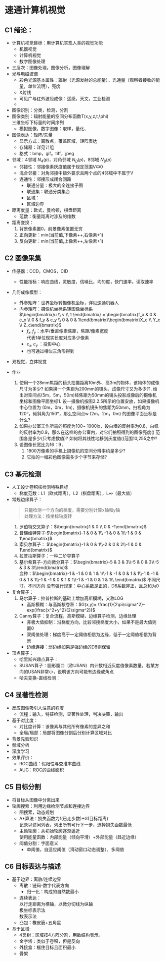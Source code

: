 # 速通计算机视觉
## C1 绪论：
* 计算机视觉目标：用计算机实现人类的视觉功能
    * 机器视觉
    * 计算机视觉
    * 数字图像处理
* 三层次：图像处理，图像分析，图像理解
* 光与电磁波谱
    * 彩色光源基本属性：辐射（光源发射的总能量），光通量（观察者接收的能量，单位流明），亮度
    * X射线
    * 可见广与红外波段成像：遥感，天文，工业检测
    * 
* 图像识别：分类，检测，分割
* 图像类别：辐射能量的空间分布函数T(x,y,z,t,\phi)  
    三维坐标下标量的时间序列
    * 模拟图像，数字图像：取样，量化、
* 图像表达：矩阵/矢量
    * 显示方式：离散点，覆盖区域，矩阵表达
    * 存储器：详见计组
    * 格式：bmp，gif。tiff，jpeg
* 邻域：4邻域 $N_4(p)$，对角邻域 $N_D(p)$，8邻域 $N_8(p)$
    * 邻接性：邻接像素灰度值属于规定范围V中0
    * 混合邻接：对角邻接中额外要求且两个点的4邻域中不属于V
    * 连通性：邻接形成闭合回路
        * 联通分量：极大的全连接子图
        * 联通集：联通分类集合
        * 区域：
        * 区域边界
* 距离度量：欧式，曼哈顿，棋盘距离
    * 范数：衡量距离时涉及的维数
* 距离变换：
    1. 背景像素置0，前景像素值置无穷
    1. 正向更新：min(当前值,下像素++,右像素+1)
    1. 反向更新：min(当前值,上像素++,左像素+1)

## C2 图像采集
* 传感器：CCD，CMOS，CID
    * 性能指标：响应曲线，灵敏度，信噪比，均匀度，快门速率，读取速率
* 几何成像模型：
    * 外参矩阵：世界坐标转摄像机坐标，详见速通机器人
    * 内参矩阵：摄像机坐标系转图像坐标系  
        $\begin{bmatrix}u \\ v \\ 1 \end{bmatrix} = \begin{bmatrix}f_x & 0 & c_x \\ 0 & f_y & c_y \\ 0 & 0 & 1\end{bmatrix}\begin{bmatrix}X_c \\ Y_c \\ Z_c\end{bmatrix}$
        * $f_x,f_y$：水平/垂直像素焦距，焦距/像素宽度  
        代表1单位现实长度对应多少像素
        * $c_x,c_y$   ：投影中心
        * 也可通过相似三角形得到

* 双视觉，立体视觉
* 作业
    1. 使用一个28mm焦距的镜头拍摄距离10m外、高3m的物体，该物体的成像尺寸为多少? 如果换一个焦距为200mm的镜头，成像尺寸又为多少?1. 给出对空间点(5m，5m，50m)经焦距为50mm的镜头投影成像后的摄像机坐标和图像平面坐标1. 设一摄像机按图2.2.5所示的位置安放，如果摄像机中心位置为 (0m，0m，1m)，摄像机镜头的焦距为50mm，扫视角为120°，倾斜角为150°，那么空间点w (2m，2m，0m) 的图像平面坐标是什么?
    1. 如果办公室工作所需的照度为100~ 1000lx，设白墙的反射率为0.8，白纸的反射率为0.9，那么在这样的办公室内，对它们拍照得到的图像亮度() 范围各是多少(只考虑数值)? 如何将其线性地移到灰度值()范围10,255之中?
    1. 设图像长宽比为16：9，
        1. 1800万像素的手机上摄像机的空间分辨率约是多少? 
        1. 它拍的一幅彩色图像需多少个字节来存储?

## C3 基元检测
* 人工设计卷积核检测特殊目标
    * 梯度范数：L1（欧式距离），L2（棋盘距离），L∞（最大值）
* 常规边缘算子：
    > 只能检测一个方向的梯度，需要分别计算x轴和y轴  
    > 处理方法：按坐标轴旋转
    1. 罗伯特交叉算子：$\begin{bmatrix}1 & 0 \\ 0 & -1\end{bmatrix}$  
    1. 普瑞维特算子:$\begin{bmatrix}-1 & 0 & 1\\ -1 & 0 & 1\\-1 & 0 & 1\end{bmatrix}$
    1. 索贝尔算子： $\begin{bmatrix}-1 & 0 & 1\\-2 & 0 & 2\\-1 & 0 & 1\end{bmatrix}$  
    1. 拉普拉斯算子：一种二阶导算子  
    1. 基尔希算子-方向微分算子：$\begin{bmatrix}-5 & 3 & 3\\-5 & 0 & 3\\-5 & 3 & 3\\\end{bmatrix}$    
    变种：$\begin{bmatrix}-1 & -1 & 0 & 1 & 1\\-1 & -1 & 0 & 1 & 1\\-1 & -1 & 0 & 1 & 1\\-1 & -1 & 0 & 1 & 1\\-1 & -1 & 0 & 1 & 1\\ \end{bmatrix}$
    不同尺寸，不同方向
        没有强行规定：中心系数是正的，D8系数非正，且总和为0
* 复合算子：
    1. 马尔算子：拉普拉斯的基础上增加高斯模糊，又称LOG
        * 高斯模糊：与高斯核卷积：$G(x,y)= \frac{1}{2\pi\sigma^2}-exp(\frac{x^2+y^2}{2\sigma^2})$
    1. Canny算子：复合流程，高斯模糊，边缘算子检测，边缘处理
        * 非极大值抑制：沿梯度方向，比较邻接梯度大小，如果不是最大值则置0
        * 双阈值处理：梯度高于一定阈值相信为边缘，低于一定阈值相信为背景
        * 边缘连接：弱边缘如果是强边缘的D8则保留
* 顶点算子：
    *  哈里斯兴趣点算子：
    * SUSAN算子：圆形窗口（称USAN）内计数相近灰度值像素数量，若某方向的USAN非常小，说明该方向可能有边缘或角点
    * 哈夫变换-直线检测：

## C4 显著性检测
* 反应图像吸引人注意的程度
    * 流程：输入，特征检测，显著性处理，判决决策，输出
* 基于对比度：
    * 对比度计算：该像素与其他所有像素的差异之和
    * 全局/局部：局部将图像分割后分别计算区域对比
* 背景先验知识
* 频域分析
* 深度学习
* 效果评价：
    * ROC曲线：假阳性与查准率曲线
    * AUC：ROC的曲线面积

## C5 目标分割
* 将目标从图像中分离出来
* 轮廓搜索：利用边缘检测节点和连接边界
    * 图搜索，动态规划
    * A*算法：损失函数为f(已走步数)+G(目标距离)  
    记录以访问列表，列出所有可行下一步，选择损失函数最低
    * 主动轮廓：从初始轮廓逐渐逼近  
    使用能量函数：内部能量（倾向平滑）+外部能量（趋近边缘）
    * 阈值分割：字面意义
        * 单阈值，自适应阈值（滑动窗口动态调整），多阈值

## C6 目标表达与描述
* 基于边界：离散/连续边界
    * 离散：链码-数字代表方向
        * 归一化：构成的自然数最小
    * 连续表达：  
        以行走距离为横轴，以微分切线为纵轴  
        极坐标表示法  
        数表示法  
    * 凸包：橡皮筋+五角星
* 基于区域:
    * 4叉树：区域按4方阵分割，用数结构表示。  
    * 金字塔：类似于卷积，但是反向
    * 外接盒：框住目标且面积最小
    * 骨架